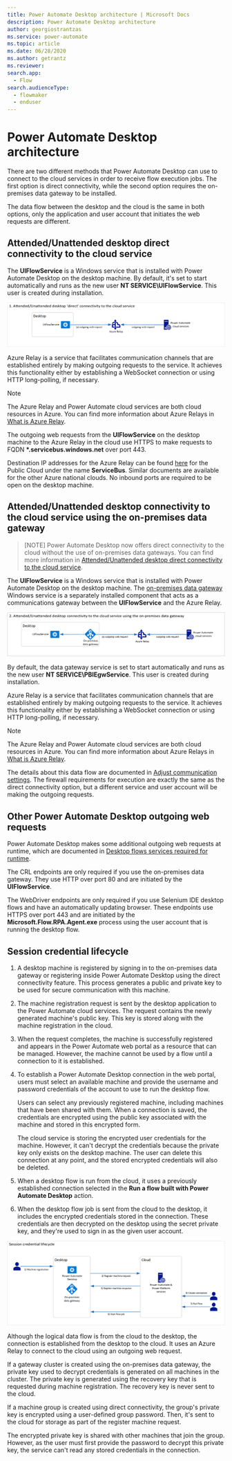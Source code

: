 ```yaml
---
title: Power Automate Desktop architecture | Microsoft Docs
description: Power Automate Desktop architecture
author: georgiostrantzas
ms.service: power-automate
ms.topic: article
ms.date: 06/28/2020
ms.author: getrantz
ms.reviewer:
search.app: 
  - Flow
search.audienceType: 
  - flowmaker
  - enduser
---
```


# Power Automate Desktop architecture

There are two different methods that Power Automate Desktop can use to connect to the cloud services in order to receive flow execution jobs. The first option is direct connectivity, while the second option requires the on-premises data gateway to be installed.

The data flow between the desktop and the cloud is the same in both options, only the application and user account that initiates the web requests are different. 

## Attended/Unattended desktop direct connectivity to the cloud service 

The **UIFlowService** is a Windows service that is installed with Power Automate Desktop on the desktop machine. By default, it's set to start automatically and runs as the new user **NT SERVICE\UIFlowService**. This user is created during installation. 

![Desktop direct connectivity diagram](media/pad-architecture/pad-direct-connectivity.png)

Azure Relay is a service that facilitates communication channels that are established entirely by making outgoing requests to the service. It achieves this functionality either by establishing a WebSocket connection or using HTTP long-polling, if necessary. 

> [!NOTE]
> The Azure Relay and Power Automate cloud services are both cloud resources in Azure. You can find more information about Azure Relays in [What is Azure Relay](https://docs.microsoft.com/azure/azure-relay/relay-what-is-it).

The outgoing web requests from the **UIFlowService** on the desktop machine to the Azure Relay in the cloud use HTTPS to make requests to FQDN **\*.servicebus.windows.net** over port 443. 

Destination IP addresses for the Azure Relay can be found [here](https://www.microsoft.com/download/details.aspx?id=56519) for the Public Cloud under the name **ServiceBus**. Similar documents are available for the other Azure national clouds. No inbound ports are required to be open on the desktop machine. 

## Attended/Unattended desktop connectivity to the cloud service using the on-premises data gateway 

> [NOTE]
> Power Automate Desktop now offers direct connectivity to the cloud without the use of on-premises data gateways. You can find more information in [Attended/Unattended desktop direct connectivity to the cloud service]().

The **UIFlowService** is a Windows service that is installed with Power Automate Desktop on the desktop machine. The [on-premises data gateway](https://docs.microsoft.com/data-integration/gateway/service-gateway-onprem) Windows service is a separately installed component that acts as a communications gateway between the **UIFlowService** and the Azure Relay. 

![Desktop connectivity using the on-premises data gateway diagram](media/pad-architecture/pad-on-premises-data-gateway.png)

By default, the data gateway service is set to start automatically and runs as the new user **NT SERVICE\PBIEgwService**. This user is created during installation. 

Azure Relay is a service that facilitates communication channels that are established entirely by making outgoing requests to the service. It achieves this functionality either by establishing a WebSocket connection or using HTTP long-polling, if necessary. 

> [!NOTE]
> The Azure Relay and Power Automate cloud services are both cloud resources in Azure. You can find more information about Azure Relays in [What is Azure Relay](https://docs.microsoft.com/azure/azure-relay/relay-what-is-it).

The details about this data flow are documented in [Adjust communication settings](https://docs.microsoft.com/data-integration/gateway/service-gateway-communication). The firewall requirements for execution are exactly the same as the direct connectivity option, but a different service and user account will be making the outgoing requests.

## Other Power Automate Desktop outgoing web requests 

Power Automate Desktop makes some additional outgoing web requests at runtime, which are documented in [Desktop flows services required for runtime](../ip-address-configuration.md#desktop-flows-services-required-for-runtime). 

The CRL endpoints are only required if you use the on-premises data gateway. They use HTTP over port 80 and are initiated by the **UIFlowService**. 

The WebDriver endpoints are only required if you use Selenium IDE desktop flows and have an automatically updating browser. These endpoints use HTTPS over port 443 and are initiated by the **Microsoft.Flow.RPA.Agent.exe** process using the user account that is running the desktop flow. 

## Session credential lifecycle

1. A desktop machine is registered by signing in to the on-premises data gateway or registering inside Power Automate Desktop using the direct connectivity feature. This process generates a public and private key to be used for secure communication with this machine. 

1. The machine registration request is sent by the desktop application to the Power Automate cloud services. The request contains the newly generated machine's public key. This key is stored along with the machine registration in the cloud. 

1. When the request completes, the machine is successfully registered and appears in the Power Automate web portal as a resource that can be managed. However, the machine cannot be used by a flow until a connection to it is established. 

1. To establish a Power Automate Desktop connection in the web portal, users must select an available machine and provide the username and password credentials of the account to use to run the desktop flow. 

    Users can select any previously registered machine, including machines that have been shared with them. When a connection is saved, the credentials are encrypted using the public key associated with the machine and stored in this encrypted form. 

   The cloud service is storing the encrypted user credentials for the machine. However, it can't decrypt the credentials because the private key only exists on the desktop machine. The user can delete this connection at any point, and the stored encrypted credentials will also be deleted. 

1. When a desktop flow is run from the cloud, it uses a previously established connection selected in the **Run a flow built with Power Automate Desktop**  action. 

1. When the desktop flow job is sent from the cloud to the desktop, it includes the encrypted credentials stored in the connection. These credentials are then decrypted on the desktop using the secret private key, and they're used to sign in as the given user account.  

![Session credential lifecycle diagram](media/pad-architecture/pad-session-credential-lifecyle.png)

Although the logical data flow is from the cloud to the desktop, the connection is established from the desktop to the cloud. It uses an Azure Relay to connect to the cloud using an outgoing web request.

If a gateway cluster is created using the on-premises data gateway, the private key used to decrypt credentials is generated on all machines in the cluster. The private key is generated using the recovery key that is requested during machine registration. The recovery key is never sent to the cloud. 

If a machine group is created using direct connectivity, the group's private key is encrypted using a user-defined group password. Then, it's sent to the cloud for storage as part of the register machine request. 

The encrypted private key is shared with other machines that join the group. However, as the user must first provide the password to decrypt this private key, the service can't read any stored credentials in the connection.

